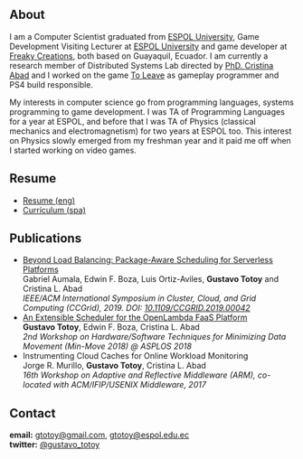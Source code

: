 <!--- <img src="https://gtotoy.github.com/images/me3.jpeg" width="135" height="170">  --->

## About
I am a Computer Scientist graduated from [ESPOL University](http://espol.edu.ec), Game Development Visiting Lecturer at [ESPOL University](http://espol.edu.ec) and game developer at [Freaky Creations](https://twitter.com/freakycreations), both based on Guayaquil, Ecuador. 
I am currently a research member of Distributed Systems Lab directed by [PhD. Cristina Abad](https://sites.google.com/site/cristinaabad/) and I worked on the game [To Leave](https://www.playstation.com/en-us/games/to-leave-ps4/) as gameplay programmer and PS4 build responsible.

My interests in computer science go from programming languages, systems programming to game development. I was TA of Programming Languages for a year at ESPOL, and before that I was TA of Physics (classical mechanics and electromagnetism) for two years at ESPOL too. This interest on Physics slowly emerged from my freshman year and it paid me off when I started working on video games.

## Resume
* [Resume (eng)](https://drive.google.com/open?id=1o7IOuuSmCbPE_u44oE24TfecvOeCQ4RJ)
* [Currículum (spa)](https://drive.google.com/open?id=1ACLSdHXQaesLGFz-_ZwYpKzbUOZdganD)

## Publications
* [Beyond Load Balancing: Package-Aware Scheduling for Serverless Platforms](https://drive.google.com/open?id=1KKRb0RVWVPUgwof8d3hJ8jnGf1laB1Ob)  
Gabriel Aumala, Edwin F. Boza, Luis Ortiz-Aviles, **Gustavo Totoy** and Cristina L. Abad  
_IEEE/ACM International Symposium in Cluster, Cloud, and Grid Computing (CCGrid), 2019. DOI: [10.1109/CCGRID.2019.00042](https://doi.org/10.1109/CCGRID.2019.00042)_  
* [An Extensible Scheduler for the OpenLambda FaaS Platform](http://insight-archlab.github.io/minmove/FaaS-min-move-2018.pdf)  
**Gustavo Totoy**, Edwin F. Boza, Cristina L. Abad  
_2nd Workshop on Hardware/Software Techniques for Minimizing Data Movement (Min-Move 2018) @ ASPLOS 2018_
* Instrumenting Cloud Caches for Online Workload Monitoring  
Jorge R. Murillo, **Gustavo Totoy**, Cristina L. Abad  
_16th Workshop on Adaptive and Reflective Middleware (ARM), co-located with ACM/IFIP/USENIX Middleware, 2017_

## Contact
**email:** gtotoy@gmail.com, gtotoy@espol.edu.ec  
**twitter:** [@gustavo_totoy](https://twitter.com/gustavo_totoy)

